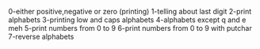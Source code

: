 0-either positive,negative or zero (printing)
1-telling about last digit
2-print alphabets
3-printing low and caps alphabets
4-alphabets except q and e
meh
5-print numbers from 0 to 9 
6-print numbers from 0 to 9 with putchar
7-reverse alphabets
